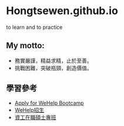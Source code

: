 # Hongtsewen.github.io
to learn and to practice

## My motto: 
- 務實嚴謹，精益求精，止於至善。
- 挑戰困難，突破瓶頸，創造價值。

## 學習參考
- [Apply for WeHelp Bootcamp](https://hongtsewen.github.io/)
- [WeHelp招生](https://training.pada-x.com/wehelp/)
- [資工在職碩士專班](http://www.ck-exam.com.tw/emba06/classic/information-s.htm)
